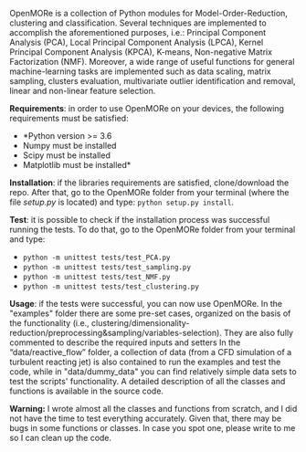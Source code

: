 OpenMORe is a collection of Python modules for Model-Order-Reduction, clustering and classification. Several techniques are implemented to accomplish the aforementioned purposes, i.e.: Principal Component Analysis (PCA), Local Principal Component Analysis (LPCA), Kernel Principal Component Analysis (KPCA), K-means, Non-negative Matrix Factorization (NMF). 
Moreover, a wide range of useful functions for general machine-learning tasks are implemented such as data scaling, matrix sampling, clusters evaluation, multivariate outlier identification and removal, linear and non-linear feature selection. 

**Requirements**: in order to use OpenMORe on your devices, the following requirements must be satisfied:

- *Python version >= 3.6 
- Numpy must be installed 
- Scipy must be installed 
- Matplotlib must be installed*



**Installation**: if the libraries requirements are satisfied, clone/download the repo. After that, go to the OpenMORe folder from your terminal (where the file *setup.py* is located) and type: `python setup.py install`. 

**Test**: it is possible to check if the installation process was successful running the tests. To do that, go to the OpenMORe folder from your terminal and type:
- `python -m unittest tests/test_PCA.py`  
- `python -m unittest tests/test_sampling.py `
- `python -m unittest tests/test_NMF.py` 
- `python -m unittest tests/test_clustering.py `


**Usage**: if the tests were successful, you can now use OpenMORe. In the "examples" folder there are some pre-set cases, organized on the basis of the functionality (i.e., clustering/dimensionality-reduction/preprocessing&sampling/variables-selection). They are also fully commented to describe the required inputs and setters
In the “data/reactive_flow” folder, a collection of data (from a CFD simulation of a turbulent reacting jet) is also contained to run the examples and test the code, while in "data/dummy_data" you can find relatively simple data sets to test the scripts' functionality. 
A detailed description of all the classes and functions is available in the source code. 

**Warning:** I wrote almost all the classes and functions from scratch, and I did not have the time to test everything accurately. Given that, there may be bugs in some functions or classes. In case you spot one, please write to me so I can clean up the code.